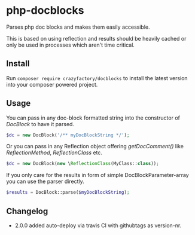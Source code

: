 php-docblocks
=======

Parses php doc blocks and makes them easily accessible.

This is based on using reflection and results should be heavily cached or only be used in processes which aren't time critical.

## Install

Run `composer require crazyfactory/docblocks` to install the latest version into your composer powered project.

## Usage

You can pass in any doc-block formatted string into the constructor of *DocBlock* to have it parsed.

```php
$dc = new DocBlock('/** myDocBlockString */');
```

Or you can pass in any Reflection object offering *getDocComment()* like *ReflectionMethod*, *ReflectionClass* etc.

```php
$dc = new DocBlock(new \ReflectionClass(MyClass::class));
```

If you only care for the results in form of simple DocBlockParameter-array you can use the parser directly.

```php
$results = DocBlock::parse($myDocBlockString);
```

## Changelog
- 2.0.0 added auto-deploy via travis CI with githubtags as version-nr.
